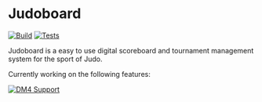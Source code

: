# Judoboard

[![Build](https://github.com/lukas-wresch/judoboard/actions/workflows/build.yml/badge.svg)](https://github.com/lukas-wresch/judoboard/actions/workflows/build.yml)
[![Tests](https://github.com/lukas-wresch/judoboard/actions/workflows/tests.yml/badge.svg)](https://github.com/lukas-wresch/judoboard/actions/workflows/tests.yml)

Judoboard is a easy to use digital scoreboard and tournament management system for the sport of Judo.

Currently working on the following features:

[![DM4 Support](https://github.com/lukas-wresch/judoboard/actions/workflows/dm4.yml/badge.svg?branch=dm4-support)](https://github.com/lukas-wresch/judoboard/actions/workflows/dm4.yml)
